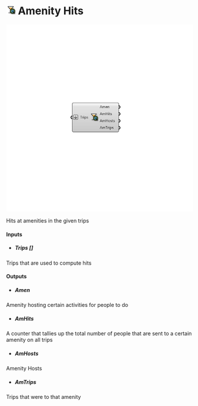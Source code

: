# ![](../../images/icons/Amenity_Hits.png) Amenity Hits

![](../../images/components/Amenity_Hits.png)

Hits at amenities in the given trips

#### Inputs
* ##### Trips []
Trips that are used to compute hits

#### Outputs
* ##### Amen
Amenity hosting certain activities for people to do
* ##### AmHits
A counter that tallies up the total number of people that are sent to a certain amenity on all trips
* ##### AmHosts
Amenity Hosts
* ##### AmTrips
Trips that were to that amenity
